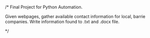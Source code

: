 

/*
  Final Project for Python Automation.

  Given webpages, gather available contact information for local, barrie companies. Write information found to .txt and .docx file.

  


*/
